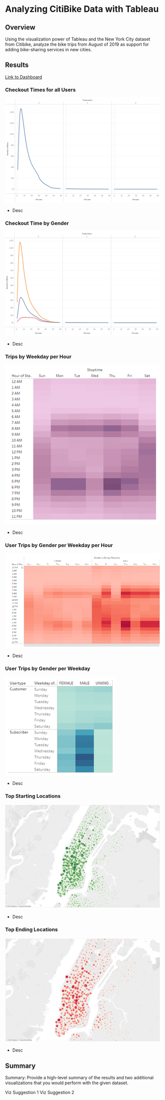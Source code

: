 #  Analyzing CitiBike Data with Tableau
## Overview
Using the visualization power of Tableau and the New York City dataset from Citibike, analyze the bike trips from August of 2019 as support for adding bike-sharing services in new cities.

## Results
[Link to Dashboard](https://public.tableau.com/app/profile/natalie.erry/viz/Tableau-Challenge_16478142786160/BikeSharingPresentation?publish=yes)
### Checkout Times for all Users
![checkoutforall.png](Analysis/checkoutforall.png)
   - Desc 
### Checkout Time by Gender
![checkoutbygender.png](Analysis/checkoutbygender.png)
   - Desc 
### Trips by Weekday per Hour
![tripsbyweekdayperhour.png](Analysis/tripsbyweekdayperhour.png)
   - Desc 
### User Trips by Gender per Weekday per Hour
![bygenderperwkdyperhr.png](Analysis/bygenderperwkdyperhr.png)
   - Desc 
### User Trips by Gender per Weekday
![bygenderperwkdy.png](Analysis/bygenderperwkdy.png)
   - Desc 
### Top Starting Locations
![topstartlocations.png](Analysis/topstartlocations.png)
   - Desc  
### Top Ending Locations 
![topendlocations.png](Analysis/topendlocations.png)
   - Desc  


## Summary
Summary: Provide a high-level summary of the results and two additional visualizations that you would perform with the given dataset.

Viz Suggestion 1 
Viz Suggestion 2
